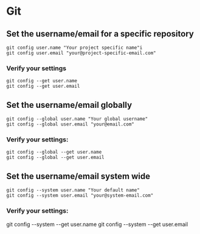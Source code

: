 # Git

## Set the username/email for a specific repository
```
git config user.name "Your project specific name"i
git config user.email "your@project-specific-email.com" 
```

### Verify your settings
```
git config --get user.name
git config --get user.email
```

## Set the username/email globally
```
git config --global user.name "Your global username"
git config --global user.email "your@email.com"
```

### Verify your settings:
```
git config --global --get user.name
git config --global --get user.email
```

## Set the username/email system wide
```
git config --system user.name "Your default name"
git config --system user.email "your@system-email.com"
```

### Verify your settings:

git config --system --get user.name
git config --system --get user.email

